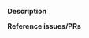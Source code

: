 <!--
Thanks for contributing a pull request! Please ensure you have taken a look at
the CONTRIBUTING.md file in this repository and the general guidelines at
https://github.com/fatiando/community/blob/main/CONTRIBUTING.md
-->

**Description**
<!--
Please describe changes proposed and WHY you made them.
-->



**Reference issues/PRs**
<!--
Link to relevant issues/PRs. Example: "Fixes #1234" or "See also #345"
Use keywords (e.g., Fixes, Closes) to create the links and automatically
close issues when this PR is merged. 
See https://github.com/blog/1506-closing-issues-via-pull-requests
-->
